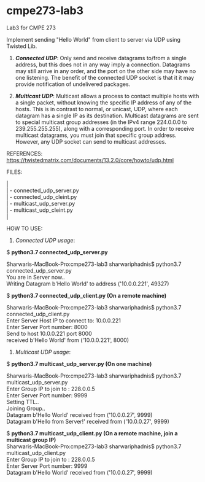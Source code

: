 # cmpe273-lab3
Lab3 for CMPE 273

Implement sending "Hello World" from client to server via UDP using Twisted Lib.

1. **_Connected UDP_**:
Only send and receive datagrams to/from a single address, but this does not in any way imply a connection. Datagrams may still arrive in any order, and the port on the other side may have no one listening. The benefit of the connected UDP socket is that it it may provide notification of undelivered packages.

2. **_Multicast UDP_**:
Multicast allows a process to contact multiple hosts with a single packet, without knowing the specific IP address of any of the hosts. This is in contrast to normal, or unicast, UDP, where each datagram has a single IP as its destination. Multicast datagrams are sent to special multicast group addresses (in the IPv4 range 224.0.0.0 to 239.255.255.255), along with a corresponding port. In order to receive multicast datagrams, you must join that specific group address. However, any UDP socket can send to multicast addresses.

REFERENCES: https://twistedmatrix.com/documents/13.2.0/core/howto/udp.html

FILES:

|</br>
| - connected_udp_server.py</br>
| - connected_udp_cleint.py</br>
| - multicast_udp_server.py</br>
| - multicast_udp_cleint.py</br>
|


HOW TO USE:

1. _Connected UDP usage_:

$ **python3.7 connected_udp_server.py**

Sharwaris-MacBook-Pro:cmpe273-lab3 sharwariphadnis$ python3.7 connected_udp_server.py</br>
You are in Server now..</br>
Writing Datagram b'Hello World' to address ('10.0.0.221', 49327)</br>


$ **python3.7 connected_udp_client.py (On a remote machine)**

Sharwaris-MacBook-Pro:cmpe273-lab3 sharwariphadnis$ python3.7 connected_udp_client.py </br>
Enter Server Host IP to connect to: 10.0.0.221</br>
Enter Server Port number: 8000</br>
Send to host 10.0.0.221 port 8000</br>
received b'Hello World' from ('10.0.0.221', 8000)</br>



1. _Multicast UDP usage_:

$ **python3.7 multicast_udp_server.py (On one machine)**

Sharwaris-MacBook-Pro:cmpe273-lab3 sharwariphadnis$ python3.7 multicast_udp_server.py </br>
Enter Group IP to join to : 228.0.0.5</br>
Enter Server Port number: 9999</br>
Setting TTL..</br>
Joining Group..</br>
Datagram b'Hello World' received from ('10.0.0.27', 9999)</br>
Datagram b'Hello from Server!' received from ('10.0.0.27', 9999)</br>


$ **python3.7 multicast_udp_client.py (On a remote machine, join a multicast group IP)**
</br>
Sharwaris-MacBook-Pro:cmpe273-lab3 sharwariphadnis$ python3.7 multicast_udp_client.py</br>
Enter Group IP to join to : 228.0.0.5</br>
Enter Server Port number: 9999</br>
Datagram b'Hello World' received from ('10.0.0.27', 9999)
